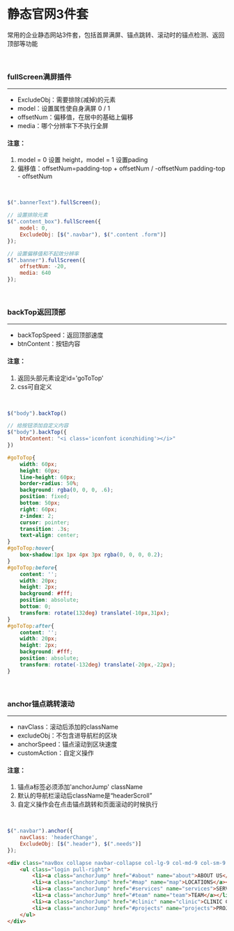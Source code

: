 静态官网3件套
====  
常用的企业静态网站3件套，包括首屏满屏、锚点跳转、滚动时的锚点检测、返回顶部等功能

<br/>

### fullScreen满屏插件
-------

* ExcludeObj：需要排除(减掉)的元素<br/>
* model：设置属性使自身满屏 0 / 1<br/>
* offsetNum：偏移值，在居中的基础上偏移<br/>
* media：哪个分辨率下不执行全屏<br/>

#### 注意：

1. model = 0 设置 height，model = 1 设置pading
2. 偏移值：offsetNum=padding-top + offsetNum / -offsetNum padding-top - offsetNum
<br/>

```js
$(".bannerText").fullScreen();
```

```js
// 设置排除元素
$(".content_box").fullScreen({
	model: 0,
	ExcludeObj: [$(".navbar"), $(".content .form")]
});
```

```js
// 设置偏移值和不起效分辨率
$(".banner").fullScreen({
	offsetNum: -20,
	media: 640
});
```

<br/>

### backTop返回顶部
-------
* backTopSpeed：返回顶部速度<br/>
* btnContent：按钮内容<br/>

#### 注意：

1. 返回头部元素设定id='goToTop'
2. css可自定义

<br/>

```js
$("body").backTop()
```

```js
// 给按钮添加自定义内容
$("body").backTop({
	btnContent: "<i class='iconfont iconzhiding'></i>"
})
```

```css
#goToTop{
	width: 60px;
	height: 60px;
	line-height: 60px;
	border-radius: 50%;
	background: rgba(0, 0, 0, .6);
	position: fixed;
	bottom: 50px;
	right: 60px;
	z-index: 2;
	cursor: pointer;
	transition: .3s;
	text-align: center;
}
#goToTop:hover{
	box-shadow:1px 1px 4px 3px rgba(0, 0, 0, 0.2);
}
#goToTop:before{
	content: '';
	width: 20px;
	height: 2px;
	background: #fff;
	position: absolute;
	bottom: 0;
	transform: rotate(132deg) translate(-10px,31px);
}
#goToTop:after{
	content: '';
	width: 20px;
	height: 2px;
	background: #fff;
	position: absolute;
	transform: rotate(-132deg) translate(-20px,-22px);
}
```

<br/>

### anchor锚点跳转滚动
-------

* navClass：滚动后添加的className<br/>
* excludeObj：不包含进导航栏的区块<br/>
* anchorSpeed：锚点滚动到区块速度<br/>
* customAction：自定义操作<br/>

#### 注意：

1. 锚点a标签必须添加'anchorJump' className
2. 默认的导航栏滚动后className是“headerScroll” 
3. 自定义操作会在点击锚点跳转和页面滚动的时候执行
<br/>

```js
$(".navbar").anchor({
	navClass: 'headerChange',
	ExcludeObj: [$(".header"), $(".needs")]
});
```

```html
<div class="navBox collapse navbar-collapse col-lg-9 col-md-9 col-sm-9 col-xs-12 clearfix"  id="bs-example-navbar-collapse-1" >
	<ul class="login pull-right">
		<li><a class="anchorJump" href="#about" name="about">ABOUT US</a></li>
		<li><a class="anchorJump" href="#map" name="map">LOCATIONS</a></li>
		<li><a class="anchorJump" href="#services" name="services">SERVICES</a></li>
		<li><a class="anchorJump" href="#team" name="team">TEAM</a></li>
		<li><a class="anchorJump" href="#clinic" name="clinic">CLINIC CENTER</a></li>
		<li><a class="anchorJump" href="#projects" name="projects">PROJECTS</a></li>
	</ul>
</div>
```
